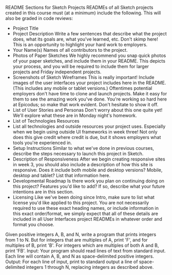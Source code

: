 README Sections for Sketch Projects
READMEs of all Sketch projects created in this course must (at a minimum) include the following. This will also be graded in code reviews:

* Project Title
* Project Description
Write a few sentences that describe what the project does, what its goals are, what you've learned, etc. Don't skimp here! This is an opportunity to highlight your hard work to employers.
* Your Name(s)
Names of all contributors to the project.
* Photos of Paper Sketches
We highly recommend you snap quick photos of your paper sketches, and include them in your README. This depicts your process, and you will be required to include them for larger projects and Friday independent projects.
* Screenshots of Sketch Wireframes
This is really important! Include images of the user interfaces your project includes here in the README. (This includes any mobile or tablet versions.) Oftentimes potential employers don't have time to clone and launch projects. Make it easy for them to see the amazing work you've done. You're working so hard here at Epicodus; so make that work evident. Don't hesitate to show it off.
* List of User Stories and Personas
Don't worry about this one quite yet! We'll explore what these are in Monday night's homework.
* List of Technologies Resources
* List all technologies and outside resources your project uses. Especially when we begin using outside UI frameworks in week three! Not only does this give credit where credit is due, but it shows employers what tools you're experienced in.
* Setup Instructions
Similar to what we've done in previous courses, describe the steps necessary to launch this project in Sketch.
* Description of Responsiveness
After we begin creating responsive sites in week 3, you should also include a description of how this site is responsive. Does it include both mobile and desktop versions? Mobile, desktop and tablet? List that information here.
* Developmental Roadmap
Is there work you plan on continuing doing on this project? Features you'd like to add? If so, describe what your future intentions are in this section.
* Licensing
Like we've been doing since Intro, make sure to list what license you'd like applied to this project.
You are not necessarily required to use these exact heading names, or include information in this exact order/format, we simply expect that all of these details are included in all User Interfaces project READMEs in whatever order and format you choose.


Given positive integers A, B, and N, write a program that prints integers from 1 to N. But for integers that are multiples of A, print 'F', and for multiples of B, print 'B'. For integers which are multiples of both A and B, print 'FB'.
Input:
Your program should read lines of text from standard input. Each line will contain A, B, and N as space-delimited positive integers.
Output:
For each line of input, print to standard output a line of space-delimited integers 1 through N, replacing integers as described above.
